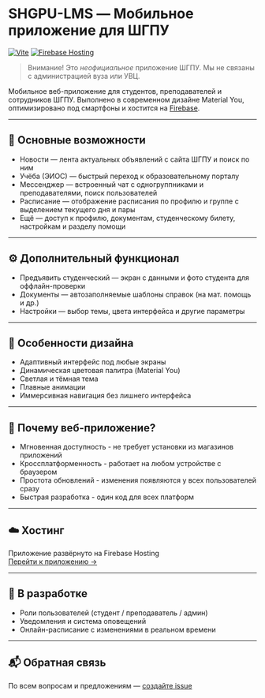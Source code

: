 # SHGPU-LMS — Мобильное приложение для ШГПУ

[![Vite](https://img.shields.io/badge/Vite-4.0+-646CFF?logo=vite&logoColor=white)](https://vitejs.dev/)
[![Firebase Hosting](https://img.shields.io/badge/Firebase-Hosting-FFCA28?logo=firebase&logoColor=white)](https://firebase.google.com/)

> Внимание! Это *неофициальное* приложение ШГПУ. Мы не связаны с администрацией вуза или УВЦ.

Мобильное веб-приложение для студентов, преподавателей и сотрудников ШГПУ. Выполнено в современном дизайне Material You, оптимизировано под смартфоны и хостится на [Firebase](https://shgpu-lms.web.app).

---

## 📱 Основные возможности

- Новости — лента актуальных объявлений с сайта ШГПУ и поиск по ним
- Учёба (ЭИОС) — быстрый переход к образовательному порталу
- Мессенджер — встроенный чат с одногруппниками и преподавателями, поиск пользователей
- Расписание — отображение расписания по профилю и группе с выделением текущего дня и пары
- Ещё — доступ к профилю, документам, студенческому билету, настройкам и разделу помощи

---

## ⚙️ Дополнительный функционал

- Предъявить студенческий — экран с данными и фото студента для оффлайн-проверки
- Документы — автозаполняемые шаблоны справок (на мат. помощь и др.)
- Настройки — выбор темы, цвета интерфейса и другие параметры

---

## 🎨 Особенности дизайна

- Адаптивный интерфейс под любые экраны
- Динамическая цветовая палитра (Material You)
- Светлая и тёмная тема
- Плавные анимации
- Иммерсивная навигация без лишнего интерфейса

---

## 🚀 Почему веб-приложение?

- Мгновенная доступность - не требует установки из магазинов приложений
- Кроссплатформенность - работает на любом устройстве с браузером
- Простота обновлений - изменения появляются у всех пользователей сразу
- Быстрая разработка - один код для всех платформ

---

## ☁️ Хостинг

Приложение развёрнуто на Firebase Hosting  
[Перейти к приложению →](https://shgpu-lms.web.app)

---

## 🧪 В разработке

- Роли пользователей (студент / преподаватель / админ)
- Уведомления и система оповещений
- Онлайн-расписание с изменениями в реальном времени

---

## 📬 Обратная связь

По всем вопросам и предложениям — [создайте issue](https://github.com/dev-lime/SHGPU-LMS/issues)

